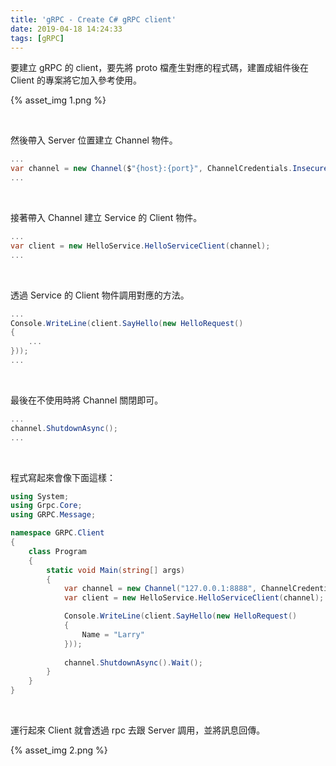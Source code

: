 ```yaml
---
title: 'gRPC - Create C# gRPC client'
date: 2019-04-18 14:24:33
tags: [gRPC]
---
```


要建立 gRPC 的 client，要先將 proto 檔產生對應的程式碼，建置成組件後在 Client 的專案將它加入參考使用。  

<!-- More -->

{% asset_img 1.png %}

<br/>


然後帶入 Server 位置建立 Channel 物件。

```C#
...
var channel = new Channel($"{host}:{port}", ChannelCredentials.Insecure);
...
```

<br/>


接著帶入 Channel 建立 Service 的 Client 物件。  

```C#
...
var client = new HelloService.HelloServiceClient(channel);
...
```

<br/>


透過 Service 的 Client 物件調用對應的方法。  

```C#
...
Console.WriteLine(client.SayHello(new HelloRequest()
{
    ...
}));
...
```

<br/>


最後在不使用時將 Channel 關閉即可。  

```C#
...
channel.ShutdownAsync();
...
```

<br/>


程式寫起來會像下面這樣：  

```C#
using System;
using Grpc.Core;
using GRPC.Message;

namespace GRPC.Client
{
    class Program
    {
        static void Main(string[] args)
        {
            var channel = new Channel("127.0.0.1:8888", ChannelCredentials.Insecure);
            var client = new HelloService.HelloServiceClient(channel);

            Console.WriteLine(client.SayHello(new HelloRequest()
            {
                Name = "Larry"
            }));
            
            channel.ShutdownAsync().Wait();
        }
    }
}
```

<br/>


運行起來 Client 就會透過 rpc 去跟 Server 調用，並將訊息回傳。  

{% asset_img 2.png %}
